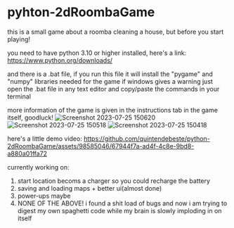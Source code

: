 # pyhton-2dRoombaGame

this is a small game about a roomba cleaning a house, but before you start playing!

you need to have python 3.10 or higher installed, here's a link: 
https://www.python.org/downloads/

and there is a .bat file, if you run this file it will install the "pygame" and "numpy" libraries needed for the game
if windows gives a warning just open the .bat file in any text editor and copy/paste the commands in your terminal

more information of the game is given in the instructions tab in the game itself, goodluck!
![Screenshot 2023-07-25 150620](https://github.com/quintendebeste/python-2dRoombaGame/assets/98585046/4820c304-46b7-4975-88dc-fac224d39d96)
![Screenshot 2023-07-25 150518](https://github.com/quintendebeste/python-2dRoombaGame/assets/98585046/cc9ea0dc-506f-4501-9715-f21337dcd424)
![Screenshot 2023-07-25 150418](https://github.com/quintendebeste/python-2dRoombaGame/assets/98585046/4c33b791-10ba-4a21-99b7-b507a2193123)

here's a little demo video:
https://github.com/quintendebeste/python-2dRoombaGame/assets/98585046/67944f7a-ad4f-4c8e-9bd8-a880a01ffa72

currently working on:
1. start location becoms a charger so you could recharge the battery
2. saving and loading maps + better ui(almost done)
3. power-ups maybe
4. NONE OF THE ABOVE! i found a shit load of bugs and now i am trying to digest my own spaghetti code while my brain is slowly imploding in on itself


